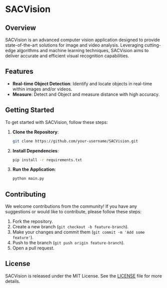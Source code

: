 # SACVision

## Overview
SACVision is an advanced computer vision application designed to provide state-of-the-art solutions for image and video analysis. Leveraging cutting-edge algorithms and machine learning techniques, SACVision aims to deliver accurate and efficient visual recognition capabilities.

## Features
- **Real-time Object Detection**: Identify and locate objects in real-time within images and/or videos.
- **Measure**: Detect and Object and measure distance with high accuracy.

## Getting Started
To get started with SACVision, follow these steps:

1. **Clone the Repository**:
    ```bash
    git clone https://github.com/your-username/SACVision.git
    ```

2. **Install Dependencies**:
    ```bash
    pip install -r requirements.txt
    ```

3. **Run the Application**:
    ```bash
    python main.py
    ```

## Contributing
We welcome contributions from the community! If you have any suggestions or would like to contribute, please follow these steps:
1. Fork the repository.
2. Create a new branch (`git checkout -b feature-branch`).
3. Make your changes and commit them (`git commit -m 'Add some feature'`).
4. Push to the branch (`git push origin feature-branch`).
5. Open a pull request.

## License
SACVision is released under the MIT License. See the [LICENSE](LICENSE) file for more details.

